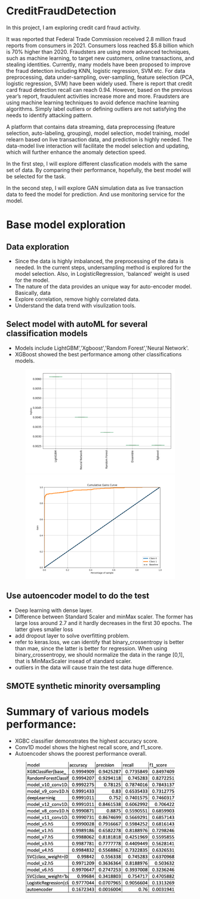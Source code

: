 # CreditFraudDetection
In this project, I am exploring credit card fraud activity.

It was reported that Federal Trade Commission received 2.8 million fraud reports from consumers in 2021. Consumers loss reached $5.8 billion which is 70% higher than 2020. Fraudsters are using more advanced techniques, such as machine learning, to target new customers, online transactions, and stealing identities. Currently, many models have been proposed to improve the fraud detection including KNN, logistic regression, SVM etc. For data preprocessing, data under-sampling, over-sampling, feature selection (PCA, logistic regression, SVM) have been widely used. There is report that credit card fraud detection recall can reach 0.94. However, based on the previous year’s report, fraudulent activities increase more and more. Fraudsters are using machine learning techniques to avoid defence machine learning algorithms. Simply label outliers or defining outliers are not satisfying the needs to identify attacking pattern. 

A platform that contains data streaming, data preprocessing (feature selection, auto-labeling, grouping), model selection, model training, model relearn based on live transaction data, and prediction is highly needed. The data-model live interaction will facilitate the model selection and updating, which will further enhance the anomaly detection speed.

In the first step, I will explore different classfication models with the same set of data. By comparing their performance, hopefully, the best model will be selected for the task.

In the second step, I will explore GAN simulation data as live transaction data to feed the model for prediction. And use monitoring service for the model.

# Base model exploration
## Data exploration
* Since the data is highly imbalanced, the preprocessing of the data is needed. In the current steps, undersampling method is explored for the model selection. Also, in LogisticRegression, 'balanced' weight is used for the model.
* The nature of the data provides an unique way for auto-encoder model. Basically, data 
* Explore correlation, remove highly correlated data.
* Understand the data trend with visulization tools.

## Select model with autoML for several classification models
* Models include LightGBM','Xgboost','Random Forest','Neural Network'.
* XGBoost showed the best performance among other classifications models.
<p align="center">
    <img src=".src/AutoML_1/ldb_performance_boxplot.png" alt="drawing" width="400"/>
    <img src = '.src/AutoML_1/2_Default_Xgboost/cumulative_gains_curve.png'alt="drawing" width="400"/>

## Use autoencoder model to do the test
* Deep learning with dense layer.
* Difference between Standard Scaler and minMax scaler. The former has large loss around 2.7 and it hardly decreases in the first 30 epochs. The latter gives smaller loss 
* add dropout layer to solve overfitting problem.
* refer to keras.loss, we can identify that binary_crossentropy is better than mae, since the latter is better for regression. When using binary_crossentropy, we should normalize the data in the range [0,1], that is MinMaxScaler insead of standard scaler.
* outliers in the data will cause train the test data huge difference.

## SMOTE synthetic minority oversampling 


# Summary of various models performance:
* XGBC classifier demonstrates the highest accuracy score.
* Conv1D model shows the highest recall score, and f1_score.
* Autoencoder shows the poorest performance overall.
<p align="center">
    <img src="/img/ModelSummary.png" alt="drawing" width="400"/>
